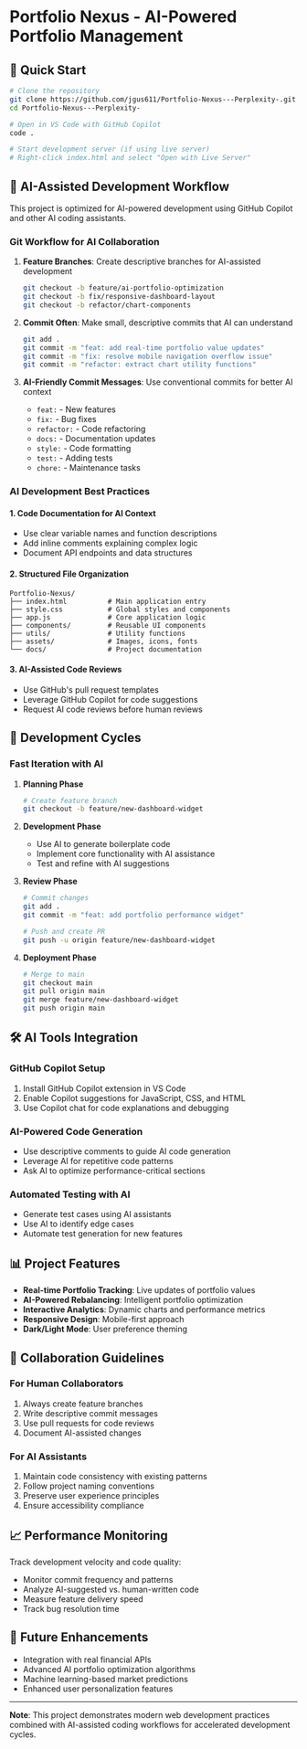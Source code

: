 # Portfolio Nexus - AI-Powered Portfolio Management

## 🚀 Quick Start

```bash
# Clone the repository
git clone https://github.com/jgus611/Portfolio-Nexus---Perplexity-.git
cd Portfolio-Nexus---Perplexity-

# Open in VS Code with GitHub Copilot
code .

# Start development server (if using live server)
# Right-click index.html and select "Open with Live Server"
```

## 🤖 AI-Assisted Development Workflow

This project is optimized for AI-powered development using GitHub Copilot and other AI coding assistants.

### Git Workflow for AI Collaboration

1. **Feature Branches**: Create descriptive branches for AI-assisted development
   ```bash
   git checkout -b feature/ai-portfolio-optimization
   git checkout -b fix/responsive-dashboard-layout
   git checkout -b refactor/chart-components
   ```

2. **Commit Often**: Make small, descriptive commits that AI can understand
   ```bash
   git add .
   git commit -m "feat: add real-time portfolio value updates"
   git commit -m "fix: resolve mobile navigation overflow issue"
   git commit -m "refactor: extract chart utility functions"
   ```

3. **AI-Friendly Commit Messages**: Use conventional commits for better AI context
   - `feat:` - New features
   - `fix:` - Bug fixes
   - `refactor:` - Code refactoring
   - `docs:` - Documentation updates
   - `style:` - Code formatting
   - `test:` - Adding tests
   - `chore:` - Maintenance tasks

### AI Development Best Practices

#### 1. Code Documentation for AI Context
- Use clear variable names and function descriptions
- Add inline comments explaining complex logic
- Document API endpoints and data structures

#### 2. Structured File Organization
```
Portfolio-Nexus/
├── index.html          # Main application entry
├── style.css           # Global styles and components
├── app.js              # Core application logic
├── components/         # Reusable UI components
├── utils/              # Utility functions
├── assets/             # Images, icons, fonts
└── docs/               # Project documentation
```

#### 3. AI-Assisted Code Reviews
- Use GitHub's pull request templates
- Leverage GitHub Copilot for code suggestions
- Request AI code reviews before human reviews

## 🔄 Development Cycles

### Fast Iteration with AI

1. **Planning Phase**
   ```bash
   # Create feature branch
   git checkout -b feature/new-dashboard-widget
   ```

2. **Development Phase**
   - Use AI to generate boilerplate code
   - Implement core functionality with AI assistance
   - Test and refine with AI suggestions

3. **Review Phase**
   ```bash
   # Commit changes
   git add .
   git commit -m "feat: add portfolio performance widget"
   
   # Push and create PR
   git push -u origin feature/new-dashboard-widget
   ```

4. **Deployment Phase**
   ```bash
   # Merge to main
   git checkout main
   git pull origin main
   git merge feature/new-dashboard-widget
   git push origin main
   ```

## 🛠️ AI Tools Integration

### GitHub Copilot Setup
1. Install GitHub Copilot extension in VS Code
2. Enable Copilot suggestions for JavaScript, CSS, and HTML
3. Use Copilot chat for code explanations and debugging

### AI-Powered Code Generation
- Use descriptive comments to guide AI code generation
- Leverage AI for repetitive code patterns
- Ask AI to optimize performance-critical sections

### Automated Testing with AI
- Generate test cases using AI assistants
- Use AI to identify edge cases
- Automate test generation for new features

## 📊 Project Features

- **Real-time Portfolio Tracking**: Live updates of portfolio values
- **AI-Powered Rebalancing**: Intelligent portfolio optimization
- **Interactive Analytics**: Dynamic charts and performance metrics
- **Responsive Design**: Mobile-first approach
- **Dark/Light Mode**: User preference theming

## 🤝 Collaboration Guidelines

### For Human Collaborators
1. Always create feature branches
2. Write descriptive commit messages
3. Use pull requests for code reviews
4. Document AI-assisted changes

### For AI Assistants
1. Maintain code consistency with existing patterns
2. Follow project naming conventions
3. Preserve user experience principles
4. Ensure accessibility compliance

## 📈 Performance Monitoring

Track development velocity and code quality:
- Monitor commit frequency and patterns
- Analyze AI-suggested vs. human-written code
- Measure feature delivery speed
- Track bug resolution time

## 🔮 Future Enhancements

- Integration with real financial APIs
- Advanced AI portfolio optimization algorithms
- Machine learning-based market predictions
- Enhanced user personalization features

---

**Note**: This project demonstrates modern web development practices combined with AI-assisted coding workflows for accelerated development cycles.
